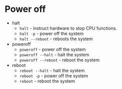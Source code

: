 # Power off

- halt
  - `halt` - instruct hardware to stop CPU functions.
  - `halt -p` - power off the system
  - `halt --reboot` - reboots the system 
- poweroff
  - `poweroff` - power off the system
  - `poweroff --halt` - halt the system
  - `poweroff --reboot` - reboot the system
- reboot
  - `reboot --halt` - halt the system
  - `reboot -p` - power off the system
  - `reboot` - reboot the system